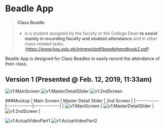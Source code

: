# Beadle App
>#### Class Beadle 
>- is a student assigned by the faculty or the College Dean **to assist mainly in recording faculty and student attendance** and in other class-related tasks.
*(https://www.hau.edu.ph/intranet/pdf/beadlehandbook2.pdf)* 


Beadle App is designed for Class Beadles to easily record the attendance of their class.

## Version 1 (Presented @ Feb. 12, 2019, 11:33am)
![v1:MainScreen](v1mainscreen.png)
![v1:MasterDetailSlider](v1masterdetailslider.png)
![v1:2ndScreen](v12ndscreen.png)

###Mockup
| Main Screen      | Master Detail Slider     | 2nd Screen     |
|------------|-------------|-------------|
| ![v1:MainScreen](v1mainscreen.png) | ![v1:MasterDetailSlider](v1masterdetailslider.png) | ![v1:2ndScreen](v12ndscreen.png) |

![v1:ActualVideoPart1](v1part1.gif)
![v1:ActualVideoPart2](v1part2.gif)